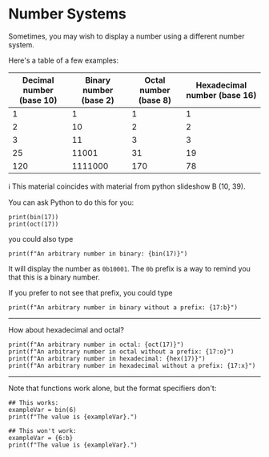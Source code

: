 # Number Systems

Sometimes, you may wish to display a number using a different number system.

Here's a table of a few examples:

|Decimal number (base 10) | Binary number (base 2) | Octal number (base 8) | Hexadecimal number (base 16) |
|--|--|--|--|
|1|1|1|1|
|2|10|2|2|
|3|11|3|3|
|25|11001|31|19|
|120|1111000|170|78|


ℹ️ This material coincides with material from python slideshow B (10, 39). 

You can ask Python to do this for you:

```python3
print(bin(17))
print(oct(17))
```

you could also type

```python3
print(f"An arbitrary number in binary: {bin(17)}")
```

It will display the number as `0b10001`. The `0b` prefix is a way to remind you that this is a binary number.

If you prefer to not see that prefix, you could type

```python3
print(f"An arbitrary number in binary without a prefix: {17:b}")
```

-------------------

How about hexadecimal and octal?

```python3
print(f"An arbitrary number in octal: {oct(17)}")
print(f"An arbitrary number in octal without a prefix: {17:o}")
print(f"An arbitrary number in hexadecimal: {hex(17)}")
print(f"An arbitrary number in hexadecimal without a prefix: {17:x}")
```

---------------

Note that functions work alone, but the format specifiers don't:

```python3
## This works:
exampleVar = bin(6)
print(f"The value is {exampleVar}.")

## This won't work:
exampleVar = {6:b}
print(f"The value is {exampleVar}.")
```
